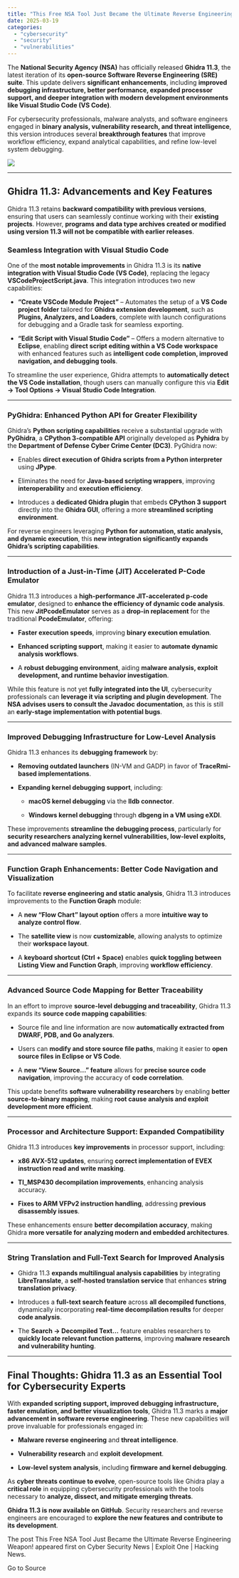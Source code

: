 ```yaml
---
title: "This Free NSA Tool Just Became the Ultimate Reverse Engineering Weapon!"
date: 2025-03-19
categories: 
  - "cybersecurity"
  - "security"
  - "vulnerabilities"
---
```


The **National Security Agency (NSA)** has officially released **Ghidra 11.3**, the latest iteration of its **open-source Software Reverse Engineering (SRE) suite**. This update delivers **significant enhancements**, including **improved debugging infrastructure, better performance, expanded processor support, and deeper integration with modern development environments like Visual Studio Code (VS Code)**.

For cybersecurity professionals, malware analysts, and software engineers engaged in **binary analysis, vulnerability research, and threat intelligence**, this version introduces several **breakthrough features** that improve workflow efficiency, expand analytical capabilities, and refine low-level system debugging.

![](https://www.exploitone.com/snews-up/2025/02/image.png)

* * *

## **Ghidra 11.3: Advancements and Key Features**

Ghidra 11.3 retains **backward compatibility with previous versions**, ensuring that users can seamlessly continue working with their **existing projects**. However, **programs and data type archives created or modified using version 11.3 will not be compatible with earlier releases**.

### **Seamless Integration with Visual Studio Code**

One of the **most notable improvements** in Ghidra 11.3 is its **native integration with Visual Studio Code (VS Code)**, replacing the legacy **VSCodeProjectScript.java**. This integration introduces two new capabilities:

- **“Create VSCode Module Project”** – Automates the setup of a **VS Code project folder** tailored for **Ghidra extension development**, such as **Plugins, Analyzers, and Loaders**, complete with launch configurations for debugging and a Gradle task for seamless exporting.

- **“Edit Script with Visual Studio Code”** – Offers a modern alternative to **Eclipse**, enabling **direct script editing within a VS Code workspace** with enhanced features such as **intelligent code completion, improved navigation, and debugging tools**.

To streamline the user experience, Ghidra attempts to **automatically detect the VS Code installation**, though users can manually configure this via **Edit → Tool Options → Visual Studio Code Integration**.

* * *

### **PyGhidra: Enhanced Python API for Greater Flexibility**

Ghidra’s **Python scripting capabilities** receive a substantial upgrade with **PyGhidra**, a **CPython 3-compatible API** originally developed as **Pyhidra** by the **Department of Defense Cyber Crime Center (DC3)**. PyGhidra now:

- Enables **direct execution of Ghidra scripts from a Python interpreter** using **JPype**.

- Eliminates the need for **Java-based scripting wrappers**, improving **interoperability** and **execution efficiency**.

- Introduces a **dedicated Ghidra plugin** that embeds **CPython 3 support** directly into the **Ghidra GUI**, offering a more **streamlined scripting environment**.

For reverse engineers leveraging **Python for automation, static analysis, and dynamic execution**, this **new integration significantly expands Ghidra’s scripting capabilities**.

* * *

### **Introduction of a Just-in-Time (JIT) Accelerated P-Code Emulator**

Ghidra 11.3 introduces a **high-performance JIT-accelerated p-code emulator**, designed to **enhance the efficiency of dynamic code analysis**. This new **JitPcodeEmulator** serves as a **drop-in replacement** for the traditional **PcodeEmulator**, offering:

- **Faster execution speeds**, improving **binary execution emulation**.

- **Enhanced scripting support**, making it easier to **automate dynamic analysis workflows**.

- A **robust debugging environment**, aiding **malware analysis, exploit development, and runtime behavior investigation**.

While this feature is not yet **fully integrated into the UI**, cybersecurity professionals can **leverage it via scripting and plugin development**. The **NSA advises users to consult the Javadoc documentation**, as this is still an **early-stage implementation with potential bugs**.

* * *

### **Improved Debugging Infrastructure for Low-Level Analysis**

Ghidra 11.3 enhances its **debugging framework** by:

- **Removing outdated launchers** (IN-VM and GADP) in favor of **TraceRmi-based implementations**.

- **Expanding kernel debugging support**, including:
    - **macOS kernel debugging** via the **lldb connector**.
    
    - **Windows kernel debugging** through **dbgeng in a VM using eXDI**.

These improvements **streamline the debugging process**, particularly for **security researchers analyzing kernel vulnerabilities, low-level exploits, and advanced malware samples**.

* * *

### **Function Graph Enhancements: Better Code Navigation and Visualization**

To facilitate **reverse engineering and static analysis**, Ghidra 11.3 introduces improvements to the **Function Graph** module:

- A **new “Flow Chart” layout option** offers a more **intuitive way to analyze control flow**.

- The **satellite view** is now **customizable**, allowing analysts to optimize their **workspace layout**.

- A **keyboard shortcut (Ctrl + Space)** enables **quick toggling between Listing View and Function Graph**, improving **workflow efficiency**.

* * *

### **Advanced Source Code Mapping for Better Traceability**

In an effort to improve **source-level debugging and traceability**, Ghidra 11.3 expands its **source code mapping capabilities**:

- Source file and line information are now **automatically extracted from DWARF, PDB, and Go analyzers**.

- Users can **modify and store source file paths**, making it easier to **open source files in Eclipse or VS Code**.

- A **new “View Source…” feature** allows for **precise source code navigation**, improving the accuracy of **code correlation**.

This update benefits **software vulnerability researchers** by enabling **better source-to-binary mapping**, making **root cause analysis and exploit development more efficient**.

* * *

### **Processor and Architecture Support: Expanded Compatibility**

Ghidra 11.3 introduces **key improvements** in processor support, including:

- **x86 AVX-512 updates**, ensuring **correct implementation of EVEX instruction read and write masking**.

- **TI\_MSP430 decompilation improvements**, enhancing analysis accuracy.

- **Fixes to ARM VFPv2 instruction handling**, addressing **previous disassembly issues**.

These enhancements ensure **better decompilation accuracy**, making Ghidra **more versatile for analyzing modern and embedded architectures**.

* * *

### **String Translation and Full-Text Search for Improved Analysis**

- Ghidra 11.3 **expands multilingual analysis capabilities** by integrating **LibreTranslate**, a **self-hosted translation service** that enhances **string translation privacy**.

- Introduces a **full-text search feature** across **all decompiled functions**, dynamically incorporating **real-time decompilation results** for deeper **code analysis**.

- The **Search → Decompiled Text…** feature enables researchers to **quickly locate relevant function patterns**, improving **malware research and vulnerability hunting**.

* * *

## **Final Thoughts: Ghidra 11.3 as an Essential Tool for Cybersecurity Experts**

With **expanded scripting support, improved debugging infrastructure, faster emulation, and better visualization tools**, Ghidra 11.3 marks a **major advancement in software reverse engineering**. These new capabilities will prove invaluable for professionals engaged in:

- **Malware reverse engineering** and **threat intelligence**.

- **Vulnerability research** and **exploit development**.

- **Low-level system analysis**, including **firmware and kernel debugging**.

As **cyber threats continue to evolve**, open-source tools like Ghidra play a **critical role** in equipping cybersecurity professionals with the tools necessary to **analyze, dissect, and mitigate emerging threats**.

**Ghidra 11.3 is now available on GitHub**. Security researchers and reverse engineers are encouraged to **explore the new features and contribute to its development**.

The post This Free NSA Tool Just Became the Ultimate Reverse Engineering Weapon! appeared first on Cyber Security News | Exploit One | Hacking News.

Go to Source
